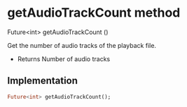 


# getAudioTrackCount method








Future&lt;int> getAudioTrackCount
()





<p>Get the number of audio tracks of the playback file.</p>
<ul>
<li>Returns Number of audio tracks</li>
</ul>



## Implementation

```dart
Future<int> getAudioTrackCount();
```







